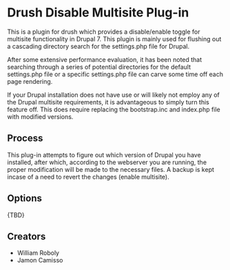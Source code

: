 Drush Disable Multisite Plug-in
=============================

This is a plugin for drush which provides a disable/enable toggle for multisite 
functionality in Drupal 7. This plugin is mainly used for flushing out a 
cascading directory search for the settings.php file for Drupal.

After some extensive performance evaluation, it has been noted that searching
through a series of potential directories for the default settings.php file 
or a specific settings.php file can carve some time off each page rendering.

If your Drupal installation does not have use or will likely not employ any of 
the Drupal multisite requirements, it is advantageous to simply turn this 
feature off. This does require replacing the bootstrap.inc and index.php file
with modified versions.

## Process

This plug-in attempts to figure out which version of Drupal you have installed,
after which, according to the webserver you are running, the proper modification
will be made to the necessary files. A backup is kept incase of a need to revert
the changes (enable multisite). 

## Options

{TBD}

## Creators

* William Roboly
* Jamon Camisso